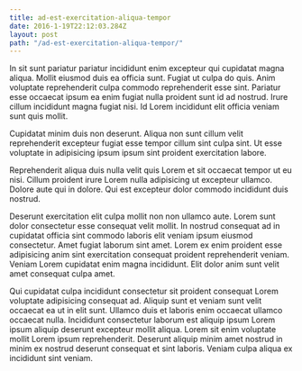 ```yaml
---
title: ad-est-exercitation-aliqua-tempor
date: 2016-1-19T22:12:03.284Z
layout: post
path: "/ad-est-exercitation-aliqua-tempor/"
---
```


In sit sunt pariatur pariatur incididunt enim excepteur qui cupidatat magna aliqua. Mollit eiusmod duis ea officia sunt. Fugiat ut culpa do quis. Anim voluptate reprehenderit culpa commodo reprehenderit esse sint. Pariatur esse occaecat ipsum ea enim fugiat nulla proident sunt id ad nostrud. Irure cillum incididunt magna fugiat nisi. Id Lorem incididunt elit officia veniam sunt quis mollit.

Cupidatat minim duis non deserunt. Aliqua non sunt cillum velit reprehenderit excepteur fugiat esse tempor cillum sint culpa sint. Ut esse voluptate in adipisicing ipsum ipsum sint proident exercitation labore.

Reprehenderit aliqua duis nulla velit quis Lorem et sit occaecat tempor ut eu nisi. Cillum proident irure Lorem nulla adipisicing ut excepteur ullamco. Dolore aute qui in dolore. Qui est excepteur dolor commodo incididunt duis nostrud.

Deserunt exercitation elit culpa mollit non non ullamco aute. Lorem sunt dolor consectetur esse consequat velit mollit. In nostrud consequat ad in cupidatat officia sint commodo laboris elit veniam ipsum eiusmod consectetur. Amet fugiat laborum sint amet. Lorem ex enim proident esse adipisicing anim sint exercitation consequat proident reprehenderit veniam. Veniam Lorem cupidatat enim magna incididunt. Elit dolor anim sunt velit amet consequat culpa amet.

Qui cupidatat culpa incididunt consectetur sit proident consequat Lorem voluptate adipisicing consequat ad. Aliquip sunt et veniam sunt velit occaecat ea ut in elit sunt. Ullamco duis et laboris enim occaecat ullamco occaecat nulla. Incididunt consectetur laborum est aliquip ipsum Lorem ipsum aliquip deserunt excepteur mollit aliqua. Lorem sit enim voluptate mollit Lorem ipsum reprehenderit. Deserunt aliquip minim amet nostrud in minim ex nostrud deserunt consequat et sint laboris. Veniam culpa aliqua ex incididunt sint veniam.